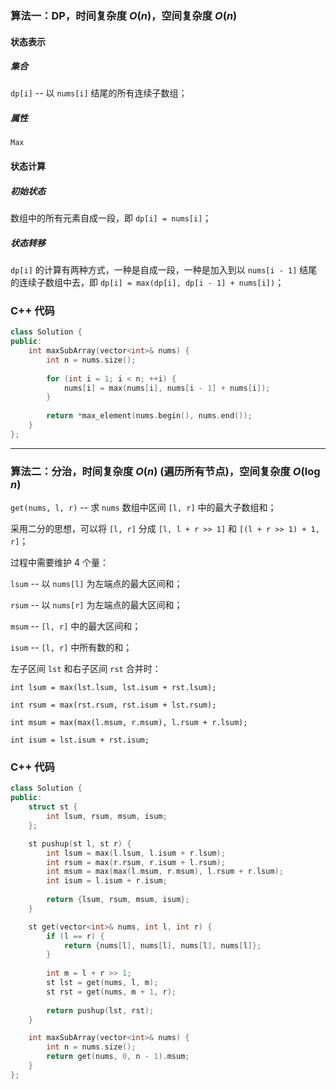### 算法一：DP，时间复杂度 $O(n)$，空间复杂度 $O(n)$

#### 状态表示

##### 集合

`dp[i]` -- 以 `nums[i]` 结尾的所有连续子数组；

##### 属性

`Max`

#### 状态计算

##### 初始状态

数组中的所有元素自成一段，即 `dp[i] = nums[i]`；

##### 状态转移

`dp[i]` 的计算有两种方式，一种是自成一段，一种是加入到以 `nums[i - 1]` 结尾的连续子数组中去，即 `dp[i] = max(dp[i], dp[i - 1] + nums[i])`；

### C++ 代码
```c++
class Solution {
public:
    int maxSubArray(vector<int>& nums) {
        int n = nums.size();
	
        for (int i = 1; i < n; ++i) {
            nums[i] = max(nums[i], nums[i - 1] + nums[i]);
        }
        
        return *max_element(nums.begin(), nums.end());
    }
};
```

---

### 算法二：分治，时间复杂度 $O(n)$ (遍历所有节点)，空间复杂度 $O(\log n)$

`get(nums, l, r)` -- 求 `nums` 数组中区间 `[l, r]` 中的最大子数组和；

采用二分的思想，可以将 `[l, r]` 分成 `[l, l + r >> 1]` 和 `[(l + r >> 1) + 1, r]`；

过程中需要维护 4 个量：

`lsum` -- 以 `nums[l]` 为左端点的最大区间和；

`rsum` -- 以 `nums[r]` 为左端点的最大区间和；

`msum` -- `[l, r]` 中的最大区间和；

`isum` -- `[l, r]` 中所有数的和；

左子区间 `lst` 和右子区间 `rst` 合并时：

`int lsum = max(lst.lsum, lst.isum + rst.lsum);`

`int rsum = max(rst.rsum, rst.isum + lst.rsum);`

`int msum = max(max(l.msum, r.msum), l.rsum + r.lsum);`

`int isum = lst.isum + rst.isum;`

### C++ 代码
```c++
class Solution {
public:
    struct st {
        int lsum, rsum, msum, isum;
    };

    st pushup(st l, st r) {
        int lsum = max(l.lsum, l.isum + r.lsum);
        int rsum = max(r.rsum, r.isum + l.rsum);
        int msum = max(max(l.msum, r.msum), l.rsum + r.lsum);
        int isum = l.isum + r.isum;
        
        return {lsum, rsum, msum, isum};
    }

    st get(vector<int>& nums, int l, int r) {
        if (l == r) {
            return {nums[l], nums[l], nums[l], nums[l]};
        }
        
        int m = l + r >> 1;
        st lst = get(nums, l, m);
        st rst = get(nums, m + 1, r);
        
        return pushup(lst, rst);
    }

    int maxSubArray(vector<int>& nums) {
        int n = nums.size();
	    return get(nums, 0, n - 1).msum;
    }
};
```

